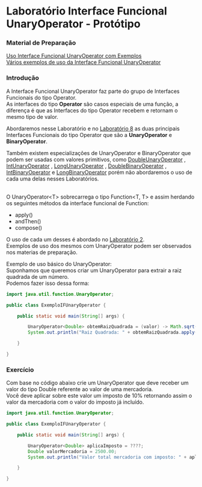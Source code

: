 # Laboratório Interface Funcional UnaryOperator - Protótipo

### Material de Preparação
[Uso Interface Funcional UnaryOperator com Exemplos](https://www.geeksforgeeks.org/unaryoperator-interface-in-java/)<br/>
[Vários exemplos de uso da Interface Funcional UnaryOperator](https://www.programcreek.com/java-api-examples/?api=java.util.function.UnaryOperator)

### Introdução
A Interface Funcional UnaryOperator faz parte do grupo de Interfaces Funcionais do tipo Operator.
<br/>As interfaces do tipo **Operator** são casos especiais de uma função, a diferença é que as Interfaces do tipo Operator recebem e retornam o mesmo tipo de valor.

Abordaremos nesse Laboratório e no [Laboratório 8](https://github.com/corelioBH/design-app-java/tree/master/Programacao%20Funcional/src/laboratorio8/) as duas principais Interfaces Funcionais do tipo Operator que são a **UnaryOperator** e **BinaryOperator**.

Também existem especializações de UnaryOperator e BinaryOperator que podem ser usadas com valores primitivos, como [DoubleUnaryOperator](https://www.geeksforgeeks.org/doubleunaryoperator-interface-in-java/) , [IntUnaryOperator](https://www.geeksforgeeks.org/intunaryoperator-interface-in-java/) , [LongUnaryOperator](https://www.geeksforgeeks.org/longunaryoperator-interface-in-java/) , [DoubleBinaryOperator](https://docs.oracle.com/javase/8/docs/api/java/util/function/DoubleBinaryOperator.html) , [IntBinaryOperator](https://docs.oracle.com/javase/8/docs/api/java/util/function/IntBinaryOperator.html) e [LongBinaryOperator](https://docs.oracle.com/javase/8/docs/api/java/util/function/LongBinaryOperator.html) porém não abordaremos o uso de cada uma delas nesses Laboratórios.

<br/>O UnaryOperator<T&gt; sobrecarrega o tipo Function<T, T> e assim herdando os seguintes métodos da interface funcional de Function:
 * apply()
 * andThen()
 * compose()

O uso de cada um desses é abordado no [Laboratório 2](https://github.com/corelioBH/design-app-java/tree/master/Programacao%20Funcional/src/laboratorio2).
<br/>Exemplos de uso dos mesmos com UnaryOperator podem ser observados nos materias de preparação.

Exemplo de uso básico do UnaryOperator:
<br/>Suponhamos que queremos criar um UnaryOperator para extrair a raiz quadrada de um número.
<br/>Podemos fazer isso dessa forma:
```java
import java.util.function.UnaryOperator;

public class ExemploIFUnaryOperator {

    public static void main(String[] args) {

        UnaryOperator<Double> obtemRaizQuadrada = (valor) -> Math.sqrt(valor);
        System.out.println("Raiz Quadrada: " + obtemRaizQuadrada.apply(25.0));

    }

}
```

### Exercício
Com base no código abaixo crie um UnaryOperator que deve receber um valor do tipo Double referente ao valor de uma mercadoria.
<br/>Você deve aplicar sobre este valor um imposto de 10% retornando assim o valor da mercadoria com o valor do imposto já incluído.
```java
import java.util.function.UnaryOperator;

public class ExemploIFUnaryOperator {

    public static void main(String[] args) {

        UnaryOperator<Double> aplicaImposto = ????;
        Double valorMercadoria = 2500.00;
        System.out.println("Valor total mercadoria com imposto: " + aplicaImposto.apply(valorMercadoria));

    }

}
```